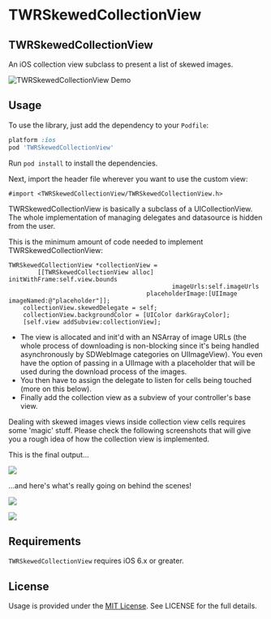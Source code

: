 TWRSkewedCollectionView
=================

## TWRSkewedCollectionView

An iOS collection view subclass to present a list of skewed images.

![TWRSkewedCollectionView Demo](http://cocoahunter-blog.s3.amazonaws.com/TWRSkewedCollectionView/TWRSkewedCollectionView.gif)

## Usage

To use the library, just add the dependency to your `Podfile`:

```ruby
platform :ios
pod 'TWRSkewedCollectionView'
```

Run `pod install` to install the dependencies.

Next, import the header file wherever you want to use the custom view:

```objc
#import <TWRSkewedCollectionView/TWRSkewedCollectionView.h>
```

TWRSkewedCollectionView is basically a subclass of a UICollectionView. The whole implementation of managing delegates  and datasource is hidden from the user.

This is the minimum amount of code needed to implement TWRSkewedCollectionView:

```objc
TWRSkewedCollectionView *collectionView =
        [[TWRSkewedCollectionView alloc] initWithFrame:self.view.bounds
                                             imageUrls:self.imageUrls
                                      placeholderImage:[UIImage imageNamed:@"placeholder"]];
    collectionView.skewedDelegate = self;
    collectionView.backgroundColor = [UIColor darkGrayColor];
    [self.view addSubview:collectionView];
```

- The view is allocated and init'd with an NSArray of image URLs (the whole process of downloading is non-blocking since it's being handled asynchronously by SDWebImage categories on UIImageView). You even have the option of passing in a UIImage with a placeholder that will be used during the download process of the images.
- You then have to assign the delegate to listen for cells being touched (more on this below). 
- Finally add the collection view as a subview of your controller's base view.

Dealing with skewed images views inside collection view cells requires some 'magic' stuff. Please check the following screenshots that will give you a rough idea of how the collection view is implemented.

This is the final output...

![](http://cocoahunter-blog.s3.amazonaws.com/TWRSkewedCollectionView/skewed3.png)

...and here's what's really going on behind the scenes!

![](http://cocoahunter-blog.s3.amazonaws.com/TWRSkewedCollectionView/skewed1.png)

![](http://cocoahunter-blog.s3.amazonaws.com/TWRSkewedCollectionView/skewed2.png)



## Requirements

`TWRSkewedCollectionView` requires iOS 6.x or greater.


## License

Usage is provided under the [MIT License](http://opensource.org/licenses/mit-license.php).  See LICENSE for the full details.
